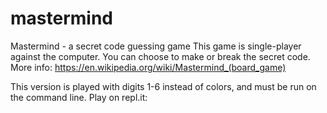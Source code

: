 # mastermind

Mastermind - a secret code guessing game
This game is single-player against the computer. You can choose to make or break the secret code.
More info: https://en.wikipedia.org/wiki/Mastermind_(board_game)

This version is played with digits 1-6 instead of colors, and must be run on the command line.
Play on repl.it: 